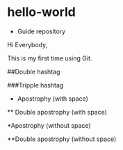 # hello-world
* Guide repository

Hi Everybody,

This is my first time using Git.

##Double hashtag

###Tripple hashtag

* Apostrophy (with space)

** Double apostrophy (with space)

*Apostrophy (without space)

**Double apostrophy (without space)
